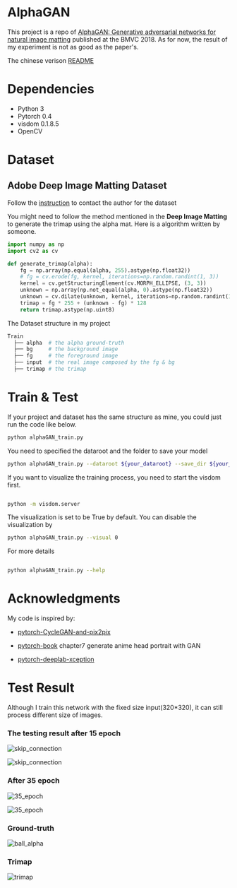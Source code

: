 # AlphaGAN

This project is a repo of [AlphaGAN: Generative adversarial networks for natural image matting](https://arxiv.org/pdf/1807.10088.pdf) published at the BMVC 2018. As for now, the result of my experiment is not as good as the paper's.

The chinese verison [README](README_c.md)

# Dependencies

- Python 3
- Pytorch 0.4
- visdom 0.1.8.5
- OpenCV

# Dataset

## Adobe Deep Image Matting Dataset

Follow the [instruction](https://sites.google.com/view/deepimagematting) to contact the author for the dataset

You might need to follow the method mentioned in the **Deep Image Matting** to generate the trimap using the alpha mat. Here is a algorithm written by someone.

```python
import numpy as np
import cv2 as cv

def generate_trimap(alpha):
    fg = np.array(np.equal(alpha, 255).astype(np.float32))
    # fg = cv.erode(fg, kernel, iterations=np.random.randint(1, 3))
    kernel = cv.getStructuringElement(cv.MORPH_ELLIPSE, (3, 3))
    unknown = np.array(np.not_equal(alpha, 0).astype(np.float32))
    unknown = cv.dilate(unknown, kernel, iterations=np.random.randint(1, 20))
    trimap = fg * 255 + (unknown - fg) * 128
    return trimap.astype(np.uint8)

```

The Dataset structure in my project

```Bash
Train
  ├── alpha  # the alpha ground-truth
  ├── bg     # the background image
  ├── fg     # the foreground image
  ├── input  # the real image composed by the fg & bg
  ├── trimap # the trimap
```

# Train & Test

If your project and dataset has the same structure as mine, you could just run the code like below. 

```Bash
python alphaGAN_train.py
```
You need to specified the dataroot and the folder to save your model

```Bash
python alphaGAN_train.py --dataroot ${your_dataroot} --save_dir ${your_modelroot}

```

If you want to visualize the training process, you need to start the visdom first. 

```Bash

python -m visdom.server

```

The visualization is set to be True by default. You can disable the visualization by

```Bash
python alphaGAN_train.py --visual 0
```

For more details
```Bash

python alphaGAN_train.py --help

```

# Acknowledgments

My code is inspired by:

- [pytorch-CycleGAN-and-pix2pix](https://github.com/junyanz/pytorch-CycleGAN-and-pix2pix)

- [pytorch-book](https://github.com/chenyuntc/pytorch-book) chapter7 generate anime head portrait with GAN

- [pytorch-deeplab-xception](https://github.com/jfzhang95/pytorch-deeplab-xception)

# Test Result

Although I train this network with the fixed size input(320*320), it can still process different size of images.

### The testing result after 15 epoch

![skip_connection](src/skip_connection_whole.jpg)

![skip_connection](src/skip_connection_whole_1.jpg)

### After 35 epoch

![35_epoch](src/35_epoch.jpg)

![35_epoch](src/35_epoch_1.jpg)

### Ground-truth

![ball_alpha](src/ball_alpha.png)

### Trimap

![trimap](src/ball_tri.png)
